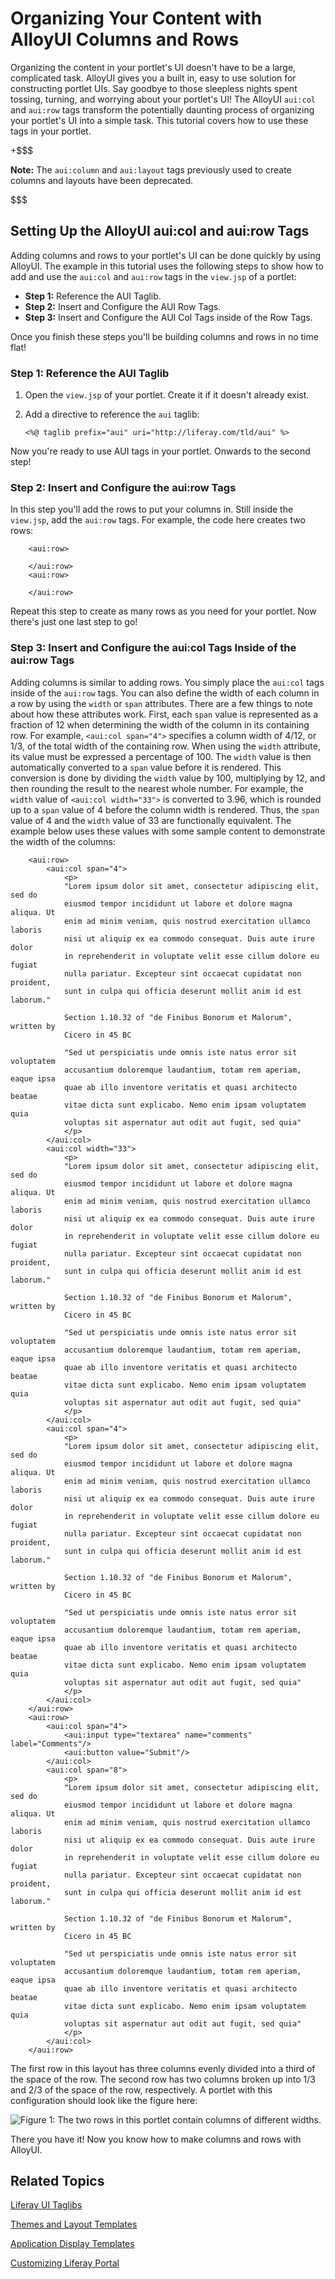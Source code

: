 # Organizing Your Content with AlloyUI Columns and Rows 

Organizing the content in your portlet's UI doesn't have to be a large, 
complicated task. AlloyUI gives you a built in, easy to use solution for 
constructing portlet UIs. Say goodbye to those sleepless nights spent tossing, 
turning, and worrying about your portlet's UI! The AlloyUI `aui:col` and 
`aui:row` tags transform the potentially daunting process of organizing your 
portlet's UI into a simple task. This tutorial covers how to use these tags in 
your portlet. 

+$$$

**Note:** The `aui:column` and `aui:layout` tags previously used to create 
columns and layouts have been deprecated.

$$$

## Setting Up the AlloyUI aui:col and aui:row Tags

Adding columns and rows to your portlet's UI can be done quickly by using 
AlloyUI. The example in this tutorial uses the following steps to show how to 
add and use the `aui:col` and `aui:row` tags in the `view.jsp` of a portlet:

- **Step 1:** Reference the AUI Taglib.
- **Step 2:** Insert and Configure the AUI Row Tags.
- **Step 3:** Insert and Configure the AUI Col Tags inside of the Row Tags.

Once you finish these steps you'll be building columns and rows in no time 
flat!

### Step 1: Reference the AUI Taglib

1.  Open the `view.jsp` of your portlet. Create it if it doesn't already exist.

2.  Add a directive to reference the `aui` taglib:

        <%@ taglib prefix="aui" uri="http://liferay.com/tld/aui" %>

Now you're ready to use AUI tags in your portlet. Onwards to the second step!

### Step 2: Insert and Configure the aui:row Tags

In this step you'll add the rows to put your columns in. Still inside the 
`view.jsp`, add the `aui:row` tags. For example, the code here creates two rows:

        <aui:row>
        	
        </aui:row>
        <aui:row>
        	
        </aui:row>

Repeat this step to create as many rows as you need for your portlet. Now 
there's just one last step to go!

### Step 3: Insert and Configure the aui:col Tags Inside of the aui:row Tags

Adding columns is similar to adding rows. You simply place the `aui:col` tags 
inside of the `aui:row` tags. You can also define the width of each column in a 
row by using the `width` or `span` attributes. There are a few things to note 
about how these attributes work. First, each `span` value is represented as a 
fraction of 12 when determining the width of the column in its containing row. 
For example, `<aui:col span="4">` specifies a column width of 4/12, or 1/3, of 
the total width of the containing row. When using the `width` attribute, its 
value must be expressed a percentage of 100. The `width` value is then 
automatically converted to a `span` value before it is rendered. This conversion 
is done by dividing the `width` value by 100, multiplying by 12, and then 
rounding the result to the nearest whole number. For example, the `width` value 
of `<aui:col width="33">` is converted to 3.96, which is rounded up to a `span` 
value of 4 before the column width is rendered. Thus, the `span` value of 4 
and the `width` value of 33 are functionally equivalent. The example below uses 
these values with some sample content to demonstrate the width of the columns:

        <aui:row>
            <aui:col span="4">
                <p>
        		"Lorem ipsum dolor sit amet, consectetur adipiscing elit, sed do 
        		eiusmod tempor incididunt ut labore et dolore magna aliqua. Ut 
        		enim ad minim veniam, quis nostrud exercitation ullamco laboris 
        		nisi ut aliquip ex ea commodo consequat. Duis aute irure dolor 
        		in reprehenderit in voluptate velit esse cillum dolore eu fugiat 
        		nulla pariatur. Excepteur sint occaecat cupidatat non proident, 
        		sunt in culpa qui officia deserunt mollit anim id est laborum."

        		Section 1.10.32 of "de Finibus Bonorum et Malorum", written by 
        		Cicero in 45 BC

        		"Sed ut perspiciatis unde omnis iste natus error sit voluptatem 
        		accusantium doloremque laudantium, totam rem aperiam, eaque ipsa 
        		quae ab illo inventore veritatis et quasi architecto beatae 
        		vitae dicta sunt explicabo. Nemo enim ipsam voluptatem quia 
        		voluptas sit aspernatur aut odit aut fugit, sed quia"
                </p>
            </aui:col>
            <aui:col width="33">
                <p>
        		"Lorem ipsum dolor sit amet, consectetur adipiscing elit, sed do 
        		eiusmod tempor incididunt ut labore et dolore magna aliqua. Ut 
        		enim ad minim veniam, quis nostrud exercitation ullamco laboris 
        		nisi ut aliquip ex ea commodo consequat. Duis aute irure dolor 
        		in reprehenderit in voluptate velit esse cillum dolore eu fugiat 
        		nulla pariatur. Excepteur sint occaecat cupidatat non proident, 
        		sunt in culpa qui officia deserunt mollit anim id est laborum."

        		Section 1.10.32 of "de Finibus Bonorum et Malorum", written by 
        		Cicero in 45 BC

        		"Sed ut perspiciatis unde omnis iste natus error sit voluptatem 
        		accusantium doloremque laudantium, totam rem aperiam, eaque ipsa 
        		quae ab illo inventore veritatis et quasi architecto beatae 
        		vitae dicta sunt explicabo. Nemo enim ipsam voluptatem quia 
        		voluptas sit aspernatur aut odit aut fugit, sed quia"
                </p>
            </aui:col>
            <aui:col span="4">
                <p>
        		"Lorem ipsum dolor sit amet, consectetur adipiscing elit, sed do 
        		eiusmod tempor incididunt ut labore et dolore magna aliqua. Ut 
        		enim ad minim veniam, quis nostrud exercitation ullamco laboris 
        		nisi ut aliquip ex ea commodo consequat. Duis aute irure dolor 
        		in reprehenderit in voluptate velit esse cillum dolore eu fugiat 
        		nulla pariatur. Excepteur sint occaecat cupidatat non proident, 
        		sunt in culpa qui officia deserunt mollit anim id est laborum."

        		Section 1.10.32 of "de Finibus Bonorum et Malorum", written by 
        		Cicero in 45 BC

        		"Sed ut perspiciatis unde omnis iste natus error sit voluptatem 
        		accusantium doloremque laudantium, totam rem aperiam, eaque ipsa 
        		quae ab illo inventore veritatis et quasi architecto beatae 
        		vitae dicta sunt explicabo. Nemo enim ipsam voluptatem quia 
        		voluptas sit aspernatur aut odit aut fugit, sed quia"
                </p>
            </aui:col>
        </aui:row>
        <aui:row>
            <aui:col span="4">
                <aui:input type="textarea" name="comments" label="Comments"/>
                <aui:button value="Submit"/>
            </aui:col>
            <aui:col span="8">
                <p>
        		"Lorem ipsum dolor sit amet, consectetur adipiscing elit, sed do 
        		eiusmod tempor incididunt ut labore et dolore magna aliqua. Ut 
        		enim ad minim veniam, quis nostrud exercitation ullamco laboris 
        		nisi ut aliquip ex ea commodo consequat. Duis aute irure dolor 
        		in reprehenderit in voluptate velit esse cillum dolore eu fugiat 
        		nulla pariatur. Excepteur sint occaecat cupidatat non proident, 
        		sunt in culpa qui officia deserunt mollit anim id est laborum."

        		Section 1.10.32 of "de Finibus Bonorum et Malorum", written by 
        		Cicero in 45 BC

        		"Sed ut perspiciatis unde omnis iste natus error sit voluptatem 
        		accusantium doloremque laudantium, totam rem aperiam, eaque ipsa 
        		quae ab illo inventore veritatis et quasi architecto beatae 
        		vitae dicta sunt explicabo. Nemo enim ipsam voluptatem quia 
        		voluptas sit aspernatur aut odit aut fugit, sed quia"
                </p>
            </aui:col>
        </aui:row>

The first row in this layout has three columns evenly divided into a third of 
the space of the row. The second row has two columns broken up into 1/3 and 2/3 
of the space of the row, respectively. A portlet with this configuration should 
look like the figure here:

![Figure 1: The two rows in this portlet contain columns of different widths.](../../images/columns-01.png)

There you have it! Now you know how to make columns and rows with AlloyUI.

## Related Topics

[Liferay UI Taglibs](/tutorials/-/knowledge_base/6-2/liferay-ui-taglibs)

[Themes and Layout Templates](/tutorials/-/knowledge_base/6-2/themes-and-layout-templates)

[Application Display Templates](/tutorials/-/knowledge_base/6-2/application-display-templates)

[Customizing Liferay Portal](/tutorials/-/knowledge_base/6-2/customizing-liferay-portal)
